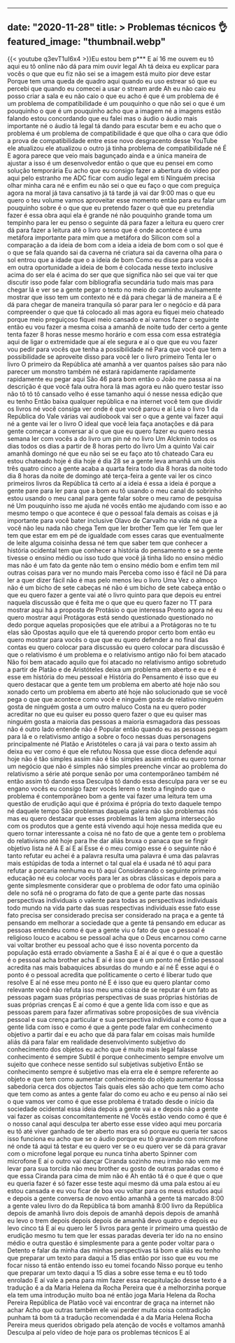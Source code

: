 
---
date: "2020-11-28"
title: > 
    Problemas técnicos 👌
featured_image: "thumbnail.webp"
---
{{< youtube q3evT1uI6x4 >}}Eu estou bem p***
E aí
16 me ouvem eu tô aqui eu tô online
não dá para mim ouvir legal
Ah tá deixa eu explicar para vocês o que
que eu fiz não sei se a imagem está
muito pior deve estar Porque tem uma
queda de quadro aqui quando eu uso
estrear só que eu percebi que quando eu
comecei a usar o stream arde Ah eu não
caio eu posso criar a sala e eu não caio
o que eu acho é que é um problema de é
um problema de compatibilidade
é um pouquinho o que não sei o que é um
pouquinho o que é um pouquinho acho que
a imagem né a imagens estão falando
estou concordando que eu falei mas o
áudio o áudio mais importante né o áudio
tá legal tá dando para escutar bem
e eu acho que o problema é um problema
de compatibilidade é que que olha o cara
que ódio a prova de compatibilidade
entre esse novo desgracento desse
YouTube ele atualizou ele atualizou o
outro já tinha problema de
compatibilidade né É E agora parece que
veio mais bagunçado ainda e a única
maneira de ajustar a isso é um
desenvolvedor então o que que eu pensei
em como solução temporária Eu acho que
eu consigo fazer a abertura do vídeo por
aqui pelo estranho me ADC ficar com
audio legal em ti Ninguém precisa olhar
minha cara né
e enfim eu não sei o que eu faço o que
com preguiça agora na moral já tava
cansativo já tá tarde já vai dar 9:00
mas o que eu quero o teu volume vamos
aproveitar esse momento então para eu
falar um pouquinho sobre é o que que eu
pretendo fazer o quê que eu pretendia
fazer é essa obra aqui ela é grande né
não pouquinho grande toma um tempinho
para ler eu penso o seguinte dá para
fazer a leitura
eu quero crer dá para fazer a leitura
até o livro senso que é onde acontece
é uma metáfora importante para mim que a
metáfora do Silicon com sol a comparação
a da ideia de bom com a ideia a ideia de
bom com o sol que é o que se fala quando
sai da caverna né criatura sai da
caverna olha para o sol entrou que a
idade que o a ideia de bom Como eu disse
para vocês a em outra oportunidade a
ideia de bom é colocada nesse texto
inclusive acima do ser ela é acima do
ser que que significa não sei que vai
ter que discutir isso pode falar com
bibliografia secundária tudo mais mas
para chegar lá e ver se a gente pegar o
texto no meio do caminho avulsamente
mostrar que isso tem um contexto né e dá
para chegar lá de maneira a
E é dá para chegar de maneira tranquila
só parar para ler o negócio e dá para
compreender o que que tá colocado ali
mas agora eu fiquei meio chateado porque
meio preguiçoso fiquei meio cansado e aí
vamos fazer o seguinte então eu vou
fazer a mesma coisa a amanhã de noite
tudo der certo a gente tenta fazer 8
horas nesse mesmo horário e com essa com
essa estratégia aqui de ligar o
extremidade que aí ele segura e aí o que
que eu vou fazer vou pedir para vocês
que tenha a possibilidade né Para que
você que tem a possibilidade se
aproveite disso para você ler o livro
primeiro Tenta ler o livro O primeiro da
República até amanhã a ver quantos
países são para não parecer um monstro
também né estará rapidamente rapidamente
rapidamente eu pegar aqui São 46 para
bom então
o João me passa aí na descrição é que
você fala outra hora lá mas agora eu não
quero testar isso não tô tô tô cansado
velho é esse tamanho aqui ó nesse nessa
edição que eu tenho Então baixa qualquer
república e na internet você tem que
dividir os livros né você consiga ver
onde é que você parou e aí Leia o livro
1 da República do Vale várias vai
audiobook vai ser o que a gente vai
fazer aqui né a gente vai ler o livro O
ideal que você leia faça anotações e dá
para gente começar a conversar aí o que
que eu quero fazer eu quero nessa semana
ler com vocês a do livro um pin né no
livro Um Alckmin todos os dias todos os
dias a partir de 8 horas perto do livro
Um a quinto Vai cair amanhã domingo né
que eu não sei se eu faço ato tô
chateado Cara eu estou chateado hoje é
dia hoje é dia 28 se a gente leva amanhã
um dois três quatro cinco a gente acaba
a quarta feira todo dia 8 horas da noite
todo dia 8 horas da noite de domingo até
terça-feira a gente vai ler os cinco
primeiros livros da República
tá certo aí a ideia é essa a ideia é
porque a gente pare para ler para que a
bom eu tô usando o meu canal do sobrinho
estou usando o meu canal para gente
falar sobre o meu ramo de pesquisa né Um
pouquinho isso me ajuda né vocês então
me ajudando com isso e ao mesmo tempo o
que acontece é que o pessoal fala demais
as coisas e já importante para você
bater inclusive Olavo de Carvalho na
vida né que a você não leu nada não
chega Tem que ler brother Tem que ler
Tem que ler tem que estar em em pé de
igualdade com esses caras que
eventualmente de leite alguma coisinha
dessa né tem que saber tem que conhecer
a história ocidental tem que conhecer a
história do pensamento e se a gente
tivesse o ensino médio ou isso tudo que
você já tinha lido no ensino médio mas
não é um fato da gente não tem o ensino
médio bom e enfim tem mil outras coisas
para ver no mundo mais Perceba como isso
é fácil né Dá para ler a quer dizer
fácil não é mas pelo menos leu o livro
Uma Vez
o almoço não é um bicho de sete cabeças
né não é um bicho de sete cabeça então o
que eu quero fazer a gente vai até o
livro quinto para que depois eu entrei
naquela discussão que é feita me o que
que eu quero fazer no TT para mostrar
aqui há a proposta de Protásio o que
interessa Pronto agora né eu quero
mostrar aqui Protágoras está sendo
questionado questionado no dedo porque
aquelas proposições que ele atribui a a
Protágoras no te tu elas são Opostas
aquilo que ele tá querendo propor certo
bom então eu quero mostrar para vocês o
que que eu quero defender a no final das
contas eu quero colocar para discussão
eu quero colocar para discussão é que o
relativismo é um problema e o
relativismo antigo não foi bem atacado
Não foi bem atacado aquilo que foi
atacado no relativismo antigo sobretudo
a partir de Platão e de Aristóteles
deixa um problema em aberto e eu e é
esse em história do meu pessoal e
História do Pensamento é isso que eu
quero destacar que a gente tem um
problema em aberto até hoje não sou
xonado certo um problema em aberto até
hoje não solucionado que se você pega o
que que acontece como você e ninguém
gosta de relativo ninguém gosta de
ninguém gosta a um outro maluco Costa na
eu quero poder acreditar no que eu
quiser eu posso quero fazer o que eu
quiser mas ninguém gosta a maioria das
pessoas a maioria esmagadora das pessoas
não é outro lado entende não é Popular
então quando eu as pessoas pegam para lá
e o relativismo antigo a sobre o foco
nessas duas personagens principalmente
né Platão e Aristóteles o cara já vai
para o texto assim ah deixa eu ver como
é que ele refutou Nossa que esse dioca
defende aqui hoje não é tão simples
assim não é tão simples assim então eu
quero tornar um negócio que não é
simples não simples preenche vincar ao
problema do relativismo a série até
porque senão por uma contemporâneo
também né então assim tô dando essa
Desculpa tô dando essa desculpa para ver
se eu engano vocês eu consigo fazer
vocês lerem o texto a fingindo que o
problema é contemporâneo bom a gente vai
fazer uma leitura tem uma questão de
erudição aqui que é próxima é própria do
texto daquele tempo né daquele tempo São
problemas daquela galera não são
problemas nós mas eu quero destacar que
esses problemas lá tem alguma
intersecção com os produtos que a gente
está vivendo aqui hoje nessa medida que
eu quero tornar interessante a coisa né
no fato de que a gente tem o problema do
relativismo até hoje para lhe dar aliás
bruxa
o panaca que se fingir objetivo lista né
A
E aí
E aí
Esse é o meu comigo esse é o seguinte
não é tanto refutar eu achei é a palavra
resulta uma palavra é uma das palavras
mais estúpidas de toda a internet o tal
qual ela é usada né tô aqui para refutar
a porcaria nenhuma eu tô aqui
Considerando o seguinte primeiro
educação né eu colocar vocês para ler as
obras clássicas e depois para a gente
simplesmente considerar que o problema
de odor fato uma opinião dele no sofá né
o programa do fato de que a gente parte
das nossas perspectivas individuais o
valente para todas as perspectivas
individuais todo mundo na vida parte das
suas respectivas individuais esse fato
esse fato precisa ser considerado
precisa ser considerado na praça e a
gente tá pensando em melhorar a
sociedade que a gente tá pensando em
educar as pessoas entendeu como é que a
gente viu
o fato de que o pessoal é religioso
louco e acabou se pessoal acha que o
Deus encarnou como carne vai voltar
brother eu pessoal acho que é isso
noventa porcento da população está
errado obviamente a Sasha E aí é aí que
é o que a questão é o pessoal acha
brother acha E aí é isso que é um ponto
né Então pessoal acredita nas mais
babaquices absurdas do mundo e aí né É
esse aqui é o ponto é o pessoal acredita
que politicamente o certo é liberar tudo
que resolve E aí né esse meu ponto né E
é isso que eu quero plantar como
relevante você não refuta isso meu uma
coisa de se reputar é um fato as pessoas
pagam suas próprias perspectivas de suas
próprias histórias de suas próprias
crenças E aí como é que a gente lida com
isso e que as pessoas parem para fazer
afirmativas sobre proposições de sua
vivência pessoal e sua crença particular
e sua perspectiva individual
e como é que a gente lida com isso e
como é que a gente pode falar em
conhecimento objetivo a partir daí
e eu acho que dá para falar em coisas
mais humilde aliás dá para falar em
realidade desenvolvimento subjetivo do
conhecimento dos objetos eu acho que é
muito mais legal falasse conhecimento é
sempre Subtil é porque conhecimento
sempre envolve um sujeito que conhece
nesse sentido sul subjetivas subjetivo
Então se conhecimento sempre é subjetivo
mas ela erra ele é sempre referente ao
objeto e que tem como aumentar
conhecimento do objeto aumentar Nossa
sabedoria cerca dos objectos Tais quais
eles são acho que tem como acho que tem
como as antes a gente falar do como eu
acho e eu penso aí não sei o que vamos
ver como é que esse problema é tratado
desde o início da sociedade ocidental
essa ideia depois a gente vai a e depois
não a gente vai fazer as coisas
concomitantemente né Vocês estão vendo
como é que é o nosso canal aqui desculpa
ter aberto esse esse vídeo aqui meu
porcaria eu tô até viver ganhado de ter
aberto mas era só porque eu queria ter
sacos isso funciona eu acho que se o
áudio porque eu tô gravando com
microfone né onde tá aqui tá testar
e eu quero ver se o eu quero ver se dá
para gravar com o microfone legal porque
eu nunca tinha aberto Spinner com
microfone
E aí
o outro vai dançar Ciranda sozinho meu
irmão não vem me levar para sua torcida
não meu brother eu gosto de outras
paradas como é que essa Ciranda para
cima de mim não é
Ah então tá é o que é que o que eu
queria fazer é só fazer esse teste aqui
mesmo dá uma pala estou aí eu estou
cansada e eu vou ficar de boa vou voltar
para os meus estudos aqui e depois a
gente conversa de novo então amanhã a
gente tá marcado 8:00 a gente valeu
livro do da República tá bom amanhã 8:00
livro da República depois de amanhã
livro dois depois de amanhã depois
depois de amanhã eu levo o trem depois
depois depois de amanhã devo quatro e
depois eu levo cinco tá E aí eu quero
ler 5 livros para gente ir primeiro uma
questão de erudição mesmo tu tem que ler
essas paradas deveria ter ido na no
ensino médio e outra questão é
simplesmente para a gente poder voltar
para o Detento e falar da minha das
minhas perspectivas tá bom e aliás eu
tenho que preparar um texto para daqui a
15 dias então por isso que eu vou me
focar nisso tá então entendo isso eu
tomei focando Nisso porque eu tenho que
preparar um texto daqui a 15 dias a
sobre esse tema e eu tô todo enrolado E
aí vale a pena para mim fazer essa
recapitulação desse texto
é a tradução é a da Maria Helena da
Rocha Pereira que é a melhorzinha porque
ela tem uma introdução muito boa né
então joga Maria Helena da Rocha Pereira
República de Platão você vai encontrar
de graça na internet não achar Acho que
outras também ele vai perder muita coisa
contradição punham tá bom tá a tradução
recomendada é a da Maria Helena Rocha
Pereira meus queridos obrigado pela
atenção de vocês e voltamos amanhã
Desculpa aí pelo vídeo de hoje para os
problemas técnicos
E aí